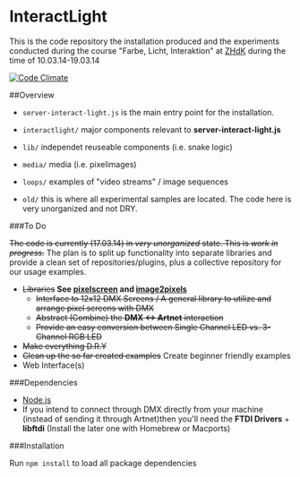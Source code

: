 InteractLight
=============


This is the code repository the installation produced and the experiments conducted during the course "Farbe, Licht, Interaktion" at [ZHdK](http://www.zhdk.ch) during the time of 10.03.14-19.03.14

[![Code Climate](https://codeclimate.com/github/d-simon/dmx-experiments.png)](https://codeclimate.com/github/d-simon/dmx-experiments)

##Overview
- `server-interact-light.js` is the main entry point for the installation.


- `interactlight/` major components relevant to **server-interact-light.js**
- `lib/` independet reuseable components (i.e. snake logic)
- `media/` media (i.e. pixelimages)
- `loops/` examples of "video streams" / image sequences
- `old/` this is where all experimental samples are located. The code here is very unorganized and not DRY.

###To Do

~~The code is currently (17.03.14) in *very unorganized* state. This is *work in progress.*~~ The plan is to split up functionality into separate libraries and provide a clean set of repositories/plugins, plus a collective repository for our usage examples.

 - ~~Libraries~~ **See [pixelscreen](https://github.com/d-simon/node-pixelscreen) and [image2pixels](https://github.com/d-simon/node-image2pixels)**
   - ~~Interface to 12x12 DMX Screens / A general library to utilize and arrange pixel screens with DMX~~
   - ~~Abstract (Combine) the **DMX <-> Artnet** interaction~~
   - ~~Provide an easy conversion between Single Channel LED vs. 3-Channel RGB LED~~
 - ~~Make everything D.R.Y~~
 - ~~Clean up the so far created examples~~ Create beginner friendly examples
 - Web Interface(s)

###Dependencies

- [Node.js](http://www.nodejs.org/)
- If you intend to connect through DMX directly from your machine (instead of sending it through Artnet)then you'll need the **FTDI Drivers** + **libftdi** (Install the later one with Homebrew or Macports)

###Installation

Run `npm install` to load all package dependencies

